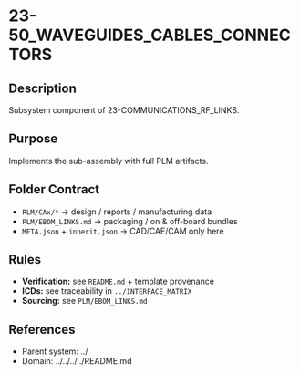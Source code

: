 # 23-50_WAVEGUIDES_CABLES_CONNECTORS

## Description
Subsystem component of 23-COMMUNICATIONS_RF_LINKS.

## Purpose
Implements the sub-assembly with full PLM artifacts.

## Folder Contract
- `PLM/CAx/*` → design / reports / manufacturing data
- `PLM/EBOM_LINKS.md` → packaging / on & off-board bundles
- `META.json` + `inherit.json` → CAD/CAE/CAM only here

## Rules
- **Verification:** see `README.md` + template provenance
- **ICDs:** see traceability in `../INTERFACE_MATRIX`
- **Sourcing:** see `PLM/EBOM_LINKS.md`

## References
- Parent system: ../
- Domain: ../../../../README.md
